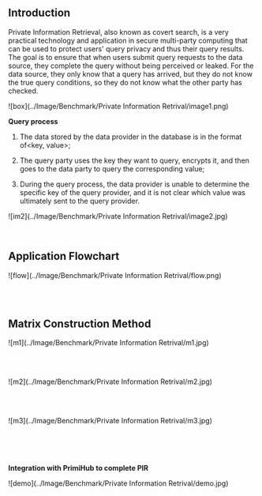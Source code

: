 ## Introduction

Private Information Retrieval, also known as covert search, is a very practical technology and application in secure multi-party computing that can be used to protect users' query privacy and thus their query results. The goal is to ensure that when users submit query requests to the data source, they complete the query without being perceived or leaked. For the data source, they only know that a query has arrived, but they do not know the true query conditions, so they do not know what the other party has checked.






![box](../Image/Benchmark/Private Information Retrival/image1.png)



**Query process**

1. The data stored by the data provider in the database is in the format of<key, value>;

2. The query party uses the key they want to query, encrypts it, and then goes to the data party to query the corresponding value;

3. During the query process, the data provider is unable to determine the specific key of the query provider, and it is not clear which value was ultimately sent to the query provider.

![im2](../Image/Benchmark/Private Information Retrival/image2.jpg)
<style>
    img[alt="im2"]{
        width:800px;
    }
</style>

<br>


## Application Flowchart


![flow](../Image/Benchmark/Private Information Retrival/flow.png)



<br>
<br>

## Matrix Construction Method

![m1](../Image/Benchmark/Private Information Retrival/m1.jpg)
<style>
    img[alt="m1"]{
        width:1000px;
    }
</style>
<br>
<br>

![m2](../Image/Benchmark/Private Information Retrival/m2.jpg)
<style>
    img[alt="m2"]{
        width:1000px;
    }
</style>
<br>
<br>

![m3](../Image/Benchmark/Private Information Retrival/m3.jpg)
<style>
    img[alt="m3"]{
        width:1000px;
    }
</style>
<br>
<br>
<br>

**Integration with PrimiHub to complete PIR**

![demo](../Image/Benchmark/Private Information Retrival/demo.jpg)
<style>
    img[alt="demo"]{
        width:1000px;
    }
</style>
